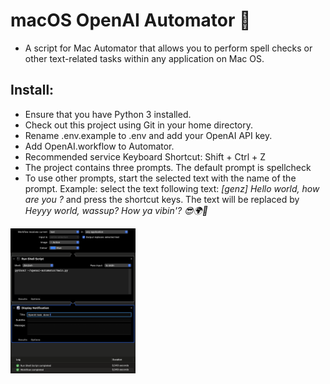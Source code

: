# macOS OpenAI Automator 🤖

- A script for Mac Automator that allows you to perform spell checks or other text-related tasks within any application on Mac OS.


## Install:

- Ensure that you have Python 3 installed.
- Check out this project using Git in your home directory.
- Rename .env.example to .env and add your OpenAI API key.
- Add OpenAI.workflow to Automator.
- Recommended service Keyboard Shortcut: Shift + Ctrl + Z
- The project contains three prompts. The default prompt is spellcheck 
- To use other prompts, start the selected text with the name of the prompt.
  Example: select the text following text: 
  _[genz] Hello world, how are you ?_
  and press the shortcut keys. 
  The text will be replaced by _Heyyy world, wassup? How ya vibin'? 😎🌍🤙_

<img src="workflow.png" width="200">
